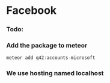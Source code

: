 # Facebook
### Todo:
### Add the package to meteor
```javascript
meteor add q42:accounts-microsoft
```
### We use hosting named localhost 

